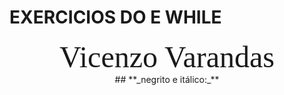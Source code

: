 # EXERCICIOS DO E WHILE
<div align = "center">
<font size =12 face = "Cooper Black">Vicenzo Varandas</font>
</div> 
<div align = "center">
## **_negrito e itálico:_**
